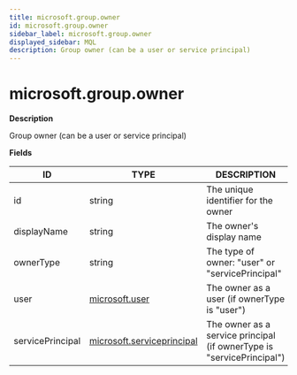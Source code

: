 ```yaml
---
title: microsoft.group.owner
id: microsoft.group.owner
sidebar_label: microsoft.group.owner
displayed_sidebar: MQL
description: Group owner (can be a user or service principal)
---
```


# microsoft.group.owner

**Description**

Group owner (can be a user or service principal)

**Fields**

| ID               | TYPE                                                        | DESCRIPTION                                                           |
| ---------------- | ----------------------------------------------------------- | --------------------------------------------------------------------- |
| id               | string                                                      | The unique identifier for the owner                                   |
| displayName      | string                                                      | The owner's display name                                              |
| ownerType        | string                                                      | The type of owner: "user" or "servicePrincipal"                       |
| user             | [microsoft.user](microsoft.user.md)                         | The owner as a user (if ownerType is "user")                          |
| servicePrincipal | [microsoft.serviceprincipal](microsoft.serviceprincipal.md) | The owner as a service principal (if ownerType is "servicePrincipal") |
